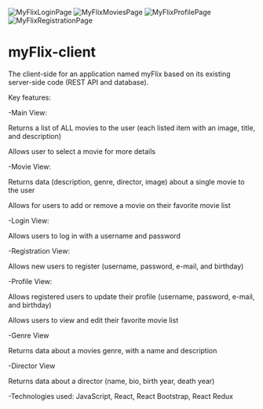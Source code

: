![MyFlixLoginPage](https://user-images.githubusercontent.com/109038162/201966435-4a0bf88f-ef59-45f0-b148-e9dc24bcdddc.png)
![MyFlixMoviesPage](https://user-images.githubusercontent.com/109038162/201966437-a4783831-56b4-4526-93e9-982f62b55704.png)
![MyFlixProfilePage](https://user-images.githubusercontent.com/109038162/201966444-95cfab90-a826-4a36-bb6c-3648af58b759.png)
![MyFlixRegistrationPage](https://user-images.githubusercontent.com/109038162/201966448-101eca86-e9eb-4260-944f-4e589a31e27a.png)
# myFlix-client

The client-side for an application named myFlix based on its existing server-side code (REST API and database).

Key features:


-Main View:

Returns a list of ALL movies to the user (each listed item with an image, title, and description)

Allows user to select a movie for more details


-Movie View:

Returns data (description, genre, director, image) about a single movie to the user 

Allows for users to add or remove a movie on their favorite movie list


-Login View:

Allows users to log in with a username and password


-Registration View:

Allows new users to register (username, password, e-mail, and birthday)


-Profile View:

Allows registered users to update their profile (username, password, e-mail, and birthday)

Allows users to view and edit their favorite movie list


-Genre View

Returns data about a movies genre, with a name and description


-Director View

Returns data about a director (name, bio, birth year, death year)



-Technologies used: JavaScript, React, React Bootstrap, React Redux
